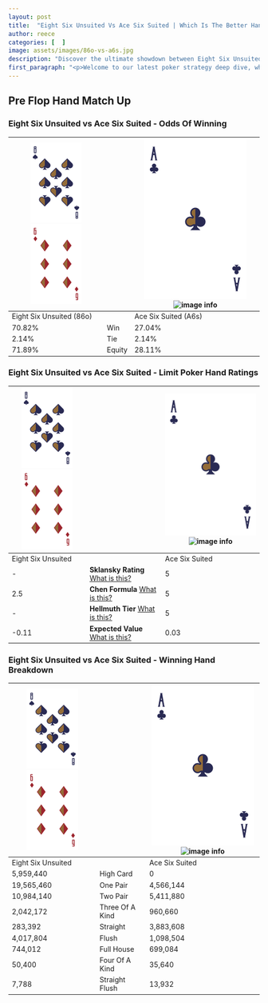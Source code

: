 ```yaml
---
layout: post
title:  "Eight Six Unsuited Vs Ace Six Suited | Which Is The Better Hand In Poker? A Complete Guide"
author: reece
categories: [  ]
image: assets/images/86o-vs-a6s.jpg
description: "Discover the ultimate showdown between Eight Six Unsuited and Ace Six Suited in poker! Uncover the odds, strategies, and scenarios where one hand triumphs over the other. Get ready to up your poker game with this thrilling analysis."
first_paragraph: "<p>Welcome to our latest poker strategy deep dive, where we're pitting two distinct hands against each other in a high-stakes showdown: Eight Six Unsuited vs Ace Six Suited.</p><p>In the dynamic world of poker, every decision counts, and knowing which hand holds the upper hand is key to your success at the table.</p><p>In this article, we'll dissect these two hands, explore the scenarios where one dominates the other, and equip you with the knowledge to make strategic choices that can tip the odds in your favor.</p><p>Get ready to unravel the intriguing dynamics of these poker hands and elevate your game to new heights.</p>"
---
```




[comment]: # (sp0)

## Pre Flop Hand Match Up

<div class="table hand-ratings" markdown="1"> 



### Eight Six Unsuited vs Ace Six Suited - Odds Of Winning


    
| ![image info](assets/images/hand1/8.png) ![image info](assets/images/hand1/6o.png) |  | ![image info](assets/images/hand2/A.png) ![image info](assets/images/hand2/6s.png) |
| -------- | -------- | -------- |
| Eight Six Unsuited (86o) |  | Ace Six Suited (A6s) |
| 70.82% | Win | 27.04% |
| 2.14% | Tie | 2.14% |
| 71.89% | Equity | 28.11% |




[comment]: # (sp1)



### Eight Six Unsuited vs Ace Six Suited - Limit Poker Hand Ratings


    
| ![image info](assets/images/hand1/8.png) ![image info](assets/images/hand1/6o.png) |  | ![image info](assets/images/hand2/A.png) ![image info](assets/images/hand2/6s.png) |
| -------- | -------- | -------- |
| Eight Six Unsuited |  | Ace Six Suited |
| - | **Sklansky Rating** [What is this?](/sklansky-rating-explained) | 5 |
| 2.5 | **Chen Formula** [What is this?](/chen-formula-explained) | 5 |
| - | **Hellmuth Tier** [What is this?](/Hellmuth-tier-explained) | 5 |
| -0.11 | **Expected Value** [What is this?](/expected-value-explained) | 0.03 |




[comment]: # (sp2)



### Eight Six Unsuited vs Ace Six Suited - Winning Hand Breakdown


    
| ![image info](assets/images/hand1/8.png) ![image info](assets/images/hand1/6o.png) |  | ![image info](assets/images/hand2/A.png) ![image info](assets/images/hand2/6s.png) |
| -------- | -------- | -------- |
| Eight Six Unsuited |  | Ace Six Suited |
| 5,959,440 | High Card | 0 |
| 19,565,460 | One Pair | 4,566,144 |
| 10,984,140 | Two Pair | 5,411,880 |
| 2,042,172 | Three Of A Kind | 960,660 |
| 283,392 | Straight | 3,883,608 |
| 4,017,804 | Flush | 1,098,504 |
| 744,012 | Full House | 699,084 |
| 50,400 | Four Of A Kind | 35,640 |
| 7,788 | Straight Flush | 13,932 |




[comment]: # (sp3)



</div>

[comment]: # (sp4)



[comment]: # (sp5)

